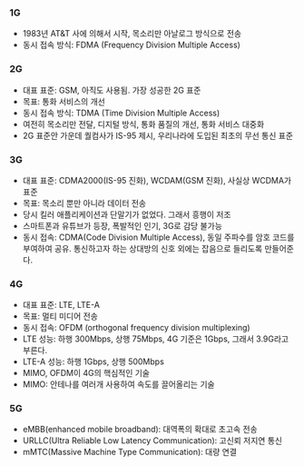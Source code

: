 ### 1G
- 1983년 AT&T 사에 의해서 시작, 목소리만 아날로그 방식으로 전송
- 동시 접속 방식: FDMA (Frequency Division Multiple Access)

### 2G
- 대표 표준: GSM, 아직도 사용됨. 가장 성공한 2G 표준
- 목표: 통화 서비스의 개선
- 동시 접속 방식: TDMA (Time Division Multiple Access)
- 여전히 목소리만 전달, 디지털 방식, 통화 품질의 개선, 통화 서비스 대중화
- 2G 표준안 가운데 퀄컴사가 IS-95 제시, 우리나라에 도입된 최초의 무선 통신 표준

### 3G
- 대표 표준: CDMA2000(IS-95 진화), WCDAM(GSM 진화), 사실상 WCDMA가 표준
- 목표: 목소리 뿐만 아니라 데이터 전송
- 당시 킬러 애플리케이션과 단말기가 없었다. 그래서 흥행이 저조
- 스마트폰과 유튜브가 등장, 폭발적인 인기, 3G로 감당 불가능
- 동시 접속: CDMA(Code Division Multiple Access), 동일 주파수를 암호 코드를 부여하여 공유. 통신하고자 하는 상대방의 신호 외에는 잡음으로 들리도록 만들어준다.

### 4G
- 대표 표준: LTE, LTE-A
- 목표: 멀티 미디어 전송
- 동시 접속: OFDM (orthogonal frequency division multiplexing)
- LTE 성능: 하행 300Mbps, 상행 75Mbps, 4G 기준은 1Gbps, 그래서 3.9G라고 부른다.
- LTE-A 성능: 하행 1Gbps, 상행 500Mbps
- MIMO, OFDM이 4G의 핵심적인 기술
- MIMO: 안테나를 여러개 사용하여 속도를 끌어올리는 기술

### 5G
- eMBB(enhanced mobile broadband): 대역폭의 확대로 초고속 전송
- URLLC(Ultra Reliable Low Latency Communication): 고신뢰 저지연 통신
- mMTC(Massive Machine Type Communication): 대량 연결
